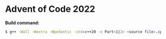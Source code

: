 # Advent of Code 2022

**Build command:**
``` bash
$ g++ -Wall -Wextra -Wpedantic -std=c++20 -o Part<1|2> <source file>.cpp
```
